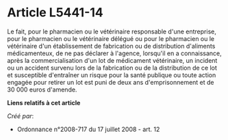 # Article L5441-14

Le fait, pour le pharmacien ou le vétérinaire responsable d'une entreprise, pour le pharmacien ou le vétérinaire délégué ou
pour le pharmacien ou le vétérinaire d'un établissement de fabrication ou de distribution d'aliments médicamenteux, de ne pas
déclarer à l'agence, lorsqu'il en a connaissance, après la commercialisation d'un lot de médicament vétérinaire, un incident
ou un accident survenu lors de la fabrication ou de la distribution de ce lot et susceptible d'entraîner un risque pour la
santé publique ou toute action engagée pour retirer un lot est puni de deux ans d'emprisonnement et de 30 000 euros d'amende.

**Liens relatifs à cet article**

_Créé par_:

  - Ordonnance n°2008-717 du 17 juillet 2008 - art. 12
